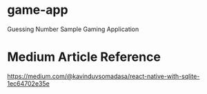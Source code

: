 # game-app

Guessing Number Sample Gaming Application

# Medium Article Reference

https://medium.com/@kavinduvsomadasa/react-native-with-sqlite-1ec64702e35e
